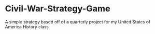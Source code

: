 # Civil-War-Strategy-Game
A simple strategy based off of a quarterly project for my United States of America History class
